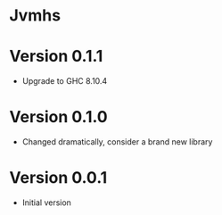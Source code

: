 # Jvmhs

# Version 0.1.1

- Upgrade to GHC 8.10.4

# Version 0.1.0

- Changed dramatically, consider a brand new library
 

# Version 0.0.1

- Initial version


